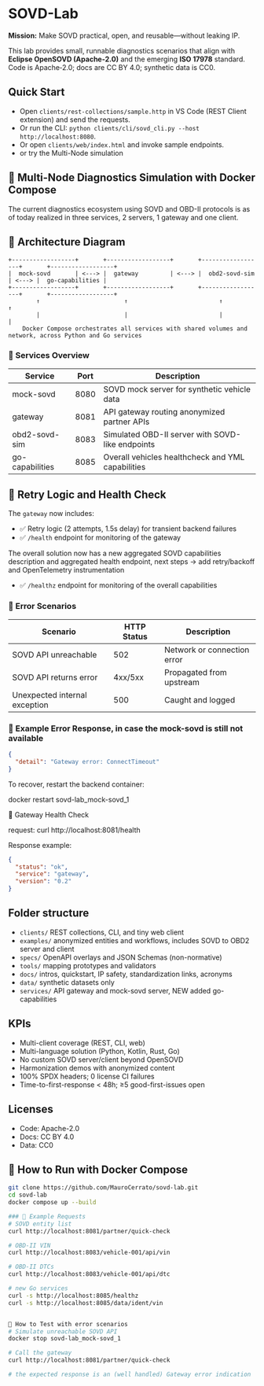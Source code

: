 # SOVD-Lab

**Mission:** Make SOVD practical, open, and reusable—without leaking IP.

This lab provides small, runnable diagnostics scenarios that align with **Eclipse OpenSOVD (Apache-2.0)** and the emerging **ISO 17978** standard. Code is Apache‑2.0; docs are CC BY 4.0; synthetic data is CC0.

## Quick Start
- Open `clients/rest-collections/sample.http` in VS Code (REST Client extension) and send the requests.
- Or run the CLI: `python clients/cli/sovd_cli.py --host http://localhost:8080`.
- Or open `clients/web/index.html` and invoke sample endpoints.
- or try the Multi-Node simulation

## 🐳 Multi-Node Diagnostics Simulation with Docker Compose

The current diagnostics ecosystem using SOVD and OBD-II protocols is as of today realized in three services, 2 servers, 1 gateway and one client.

## 🧪 Architecture Diagram
```code
+------------------+       +------------------+       +------------------+       +------------------+
|  mock-sovd       | <---> |  gateway         | <---> |  obd2-sovd-sim   | <---> |  go-capabilities |
+------------------+       +------------------+       +------------------+       +------------------+
        ↑                        ↑                          ↑                          ↑
        |                        |                          |                          |
    Docker Compose orchestrates all services with shared volumes and network, across Python and Go services
````

### 🔧 Services Overview

| Service           | Port | Description                                        |
|-------------------|------|----------------------------------------------------|
| mock-sovd         | 8080 | SOVD mock server for synthetic vehicle data        |
| gateway           | 8081 | API gateway routing anonymized partner APIs        |
| obd2-sovd-sim     | 8083 | Simulated OBD-II server with SOVD-like endpoints   |
| go-capabilities   | 8085 | Overall vehicles healthcheck and YML capabilities  |





## 🔁 Retry Logic and Health Check

The `gateway` now includes:

- ✅ Retry logic (2 attempts, 1.5s delay) for transient backend failures
- ✅ `/health` endpoint for monitoring of the gateway

The overall solution now has a new aggregated SOVD capabilities description and aggregated health endpoint, next steps -> add retry/backoff and OpenTelemetry instrumentation
- ✅ `/healthz` endpoint for monitoring of the overall capabilities


### 🔧 Error Scenarios

| Scenario                        | HTTP Status | Description                         |
|--------------------------------|-------------|--------------------------------------|
| SOVD API unreachable           | 502         | Network or connection error          |
| SOVD API returns error         | 4xx/5xx     | Propagated from upstream             |
| Unexpected internal exception  | 500         | Caught and logged                    |

### 📡 Example Error Response, in case the mock-sovd is still not available

```json
{
  "detail": "Gateway error: ConnectTimeout"
}
```

To recover, restart the backend container:

docker restart sovd-lab_mock-sovd_1

📡 Gateway Health Check

request:
curl http://localhost:8081/health

Response example:
```json
{
  "status": "ok",
  "service": "gateway",
  "version": "0.2"
}
```


## Folder structure
- `clients/` REST collections, CLI, and tiny web client
- `examples/` anonymized entities and workflows, includes SOVD to OBD2 server and client
- `specs/` OpenAPI overlays and JSON Schemas (non-normative)
- `tools/` mapping prototypes and validators
- `docs/` intros, quickstart, IP safety, standardization links, acronyms
- `data/` synthetic datasets only
- `services/` API gateway and mock-sovd server, NEW added go-capabilities

## KPIs
- Multi-client coverage (REST, CLI, web)
- Multi-language solution (Python, Kotlin, Rust, Go)
- No custom SOVD server/client beyond OpenSOVD
- Harmonization demos with anonymized content
- 100% SPDX headers; 0 license CI failures
- Time-to-first-response < 48h; ≥5 good-first-issues open

## Licenses
- Code: Apache-2.0
- Docs: CC BY 4.0
- Data: CC0

## 🚀 How to Run with Docker Compose
```bash
git clone https://github.com/MauroCerrato/sovd-lab.git
cd sovd-lab
docker compose up --build

### 📡 Example Requests
# SOVD entity list
curl http://localhost:8081/partner/quick-check

# OBD-II VIN
curl http://localhost:8083/vehicle-001/api/vin

# OBD-II DTCs
curl http://localhost:8083/vehicle-001/api/dtc

# new Go services
curl -s http://localhost:8085/healthz
curl -s http://localhost:8085/data/ident/vin


🧪 How to Test with error scenarios
# Simulate unreachable SOVD API
docker stop sovd-lab_mock-sovd_1

# Call the gateway
curl http://localhost:8081/partner/quick-check

# the expected response is an (well handled) Gateway error indication

```
